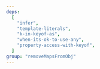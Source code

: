 ```yaml
---
deps:
  [
    "infer",
    "template-literals",
    "k-in-keyof-as",
    "when-its-ok-to-use-any",
    "property-access-with-keyof",
  ]
group: "removeMapsFromObj"
---
```

